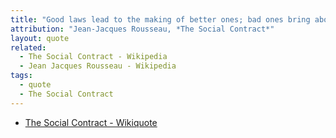 ```yaml
---
title: "Good laws lead to the making of better ones; bad ones bring about worse."
attribution: "Jean-Jacques Rousseau, *The Social Contract*"
layout: quote
related:
  - The Social Contract - Wikipedia
  - Jean Jacques Rousseau - Wikipedia
tags:
  - quote
  - The Social Contract
---
```

* [The Social Contract - Wikiquote](https://en.wikiquote.org/wiki/The_Social_Contract)